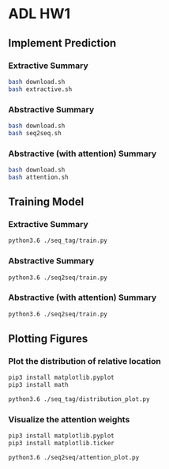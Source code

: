 # ADL HW1

## Implement Prediction
### Extractive Summary
```bash
bash download.sh
bash extractive.sh
```


### Abstractive Summary
```bash
bash download.sh
bash seq2seq.sh
```


### Abstractive (with attention) Summary
```bash
bash download.sh
bash attention.sh
```


## Training Model
### Extractive Summary
```bash
python3.6 ./seq_tag/train.py
```


### Abstractive Summary
```bash
python3.6 ./seq2seq/train.py
```

### Abstractive (with attention) Summary
```bash
python3.6 ./seq2seq/train.py
```


## Plotting Figures
### <HW IV.> Plot the distribution of relative location

```bash
pip3 install matplotlib.pyplot
pip3 install math

python3.6 ./seq_tag/distribution_plot.py
```


### <HW V.> Visualize the attention weights

```bash
pip3 install matplotlib.pyplot
pip3 install matplotlib.ticker

python3.6 ./seq2seq/attention_plot.py
```


